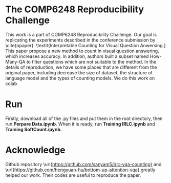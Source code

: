 # The COMP6248 Reproducibility Challenge

This work is a part of COMP6248 Reproducibility Challenge. Our goal is replicating the 
experiments described in the conference submission by \cite{opaper}: \textit{Interpretable Counting for Visual 
Question Anwersing.} This paper propose a new method to count in visual question answering, which increases accuracy.
In addition, authors built a subset named How-Many-QA to filter questions which are not suitable to the method.
In the details of reproduction, we have some places that are different from the original paper,
including decrease the size of dataset, the structure of language model and the types of counting models.
We do this work on colab

# Run
Firstly, download all of the .py files and put them in the root directory, then run **Perpare Data.ipynb**. When it is ready, run **Training IRLC.ipynb** and **Training SoftCount.ipynb.**

# Acknowledge


Github repository \url{https://github.com/sanyam5/irlc-vqa-counting} and \url{https://github.com/hengyuan-hu/bottom-up-attention-vqa} 
greatly helped our work. Their codes are useful to reproduce the paper.
